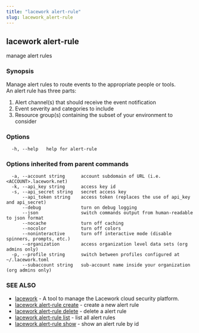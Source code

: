 ```yaml
---
title: "lacework alert-rule"
slug: lacework_alert-rule
---
```

## lacework alert-rule

manage alert rules

### Synopsis

Manage alert rules to route events to the appropriate people or tools.		
An alert rule has three parts:
  1. Alert channel(s) that should receive the event notification
  2. Event severity and categories to include
  3. Resource group(s) containing the subset of your environment to consider


### Options

```
  -h, --help   help for alert-rule
```

### Options inherited from parent commands

```
  -a, --account string      account subdomain of URL (i.e. <ACCOUNT>.lacework.net)
  -k, --api_key string      access key id
  -s, --api_secret string   secret access key
      --api_token string    access token (replaces the use of api_key and api_secret)
      --debug               turn on debug logging
      --json                switch commands output from human-readable to json format
      --nocache             turn off caching
      --nocolor             turn off colors
      --noninteractive      turn off interactive mode (disable spinners, prompts, etc.)
      --organization        access organization level data sets (org admins only)
  -p, --profile string      switch between profiles configured at ~/.lacework.toml
      --subaccount string   sub-account name inside your organization (org admins only)
```

### SEE ALSO

* [lacework](lacework.md)	 - A tool to manage the Lacework cloud security platform.
* [lacework alert-rule create](lacework_alert-rule_create.md)	 - create a new alert rule
* [lacework alert-rule delete](lacework_alert-rule_delete.md)	 - delete a alert rule
* [lacework alert-rule list](lacework_alert-rule_list.md)	 - list all alert rules
* [lacework alert-rule show](lacework_alert-rule_show.md)	 - show an alert rule by id

